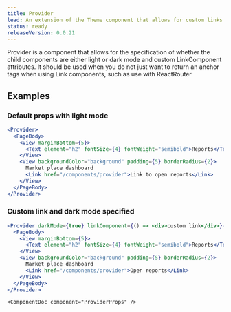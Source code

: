 ```yaml
---
title: Provider
lead: An extension of the Theme component that allows for custom links to be passed in as well as setting the color mode
status: ready
releaseVersion: 0.0.21
---
```


Provider is a component that allows for the specification of whether the child components are either light or dark mode and custom LinkComponent attributes. It should be used when you do not just want to return an anchor tags when using Link components, such as use with ReactRouter

## Examples

### Default props with light mode
```.jsx
<Provider>
  <PageBody>
    <View marginBottom={5}>
      <Text element="h2" fontSize={4} fontWeight="semibold">Reports</Text>
    </View>
    <View backgroundColor="background" padding={5} borderRadius={2}>
      Market place dashboard
      <Link href="/components/provider">Link to open reports</Link>
    </View>
  </PageBody>
</Provider>
```

### Custom link and dark mode specified
```.jsx
<Provider darkMode={true} linkComponent={() => <div>custom link</div>}>
  <PageBody>
    <View marginBottom={5}>
      <Text element="h2" fontSize={4} fontWeight="semibold">Reports</Text>
    </View>
    <View backgroundColor="background" padding={5} borderRadius={2}>
      Market place dashboard
      <Link href="/components/provider">Open reports</Link>
    </View>
  </PageBody>
</Provider>
```

```!jsx
<ComponentDoc component="ProviderProps" />
```
